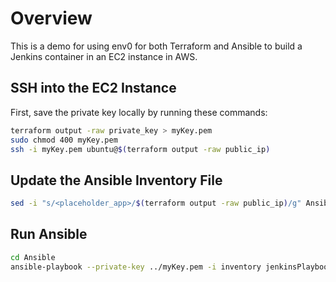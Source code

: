 # Overview

This is a demo for using env0 for both Terraform and Ansible to build a Jenkins container in an EC2 instance in AWS.

## SSH into the EC2 Instance

First, save the private key locally by running these commands:

```bash
terraform output -raw private_key > myKey.pem
sudo chmod 400 myKey.pem
ssh -i myKey.pem ubuntu@$(terraform output -raw public_ip)
```

## Update the Ansible Inventory File

```bash
sed -i "s/<placeholder_app>/$(terraform output -raw public_ip)/g" Ansible/inventory
```

## Run Ansible

```bash
cd Ansible
ansible-playbook --private-key ../myKey.pem -i inventory jenkinsPlaybook.yaml
````